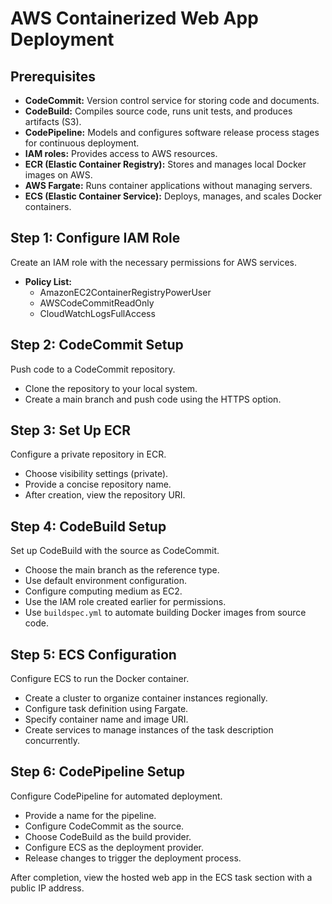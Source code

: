 # AWS Containerized Web App Deployment

## Prerequisites

- **CodeCommit:** Version control service for storing code and documents.
- **CodeBuild:** Compiles source code, runs unit tests, and produces artifacts (S3).
- **CodePipeline:** Models and configures software release process stages for continuous deployment.
- **IAM roles:** Provides access to AWS resources.
- **ECR (Elastic Container Registry):** Stores and manages local Docker images on AWS.
- **AWS Fargate:** Runs container applications without managing servers.
- **ECS (Elastic Container Service):** Deploys, manages, and scales Docker containers.

## Step 1: Configure IAM Role

Create an IAM role with the necessary permissions for AWS services.

- **Policy List:**
  - AmazonEC2ContainerRegistryPowerUser
  - AWSCodeCommitReadOnly
  - CloudWatchLogsFullAccess

## Step 2: CodeCommit Setup

Push code to a CodeCommit repository.

- Clone the repository to your local system.
- Create a main branch and push code using the HTTPS option.

## Step 3: Set Up ECR

Configure a private repository in ECR.

- Choose visibility settings (private).
- Provide a concise repository name.
- After creation, view the repository URI.

## Step 4: CodeBuild Setup

Set up CodeBuild with the source as CodeCommit.

- Choose the main branch as the reference type.
- Use default environment configuration.
- Configure computing medium as EC2.
- Use the IAM role created earlier for permissions.
- Use `buildspec.yml` to automate building Docker images from source code.

## Step 5: ECS Configuration

Configure ECS to run the Docker container.

- Create a cluster to organize container instances regionally.
- Configure task definition using Fargate.
- Specify container name and image URI.
- Create services to manage instances of the task description concurrently.

## Step 6: CodePipeline Setup

Configure CodePipeline for automated deployment.

- Provide a name for the pipeline.
- Configure CodeCommit as the source.
- Choose CodeBuild as the build provider.
- Configure ECS as the deployment provider.
- Release changes to trigger the deployment process.

After completion, view the hosted web app in the ECS task section with a public IP address.



